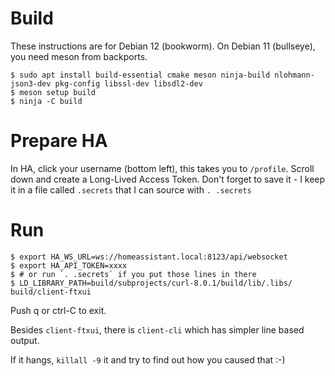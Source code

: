 # Build

These instructions are for Debian 12 (bookworm).
On Debian 11 (bullseye), you need meson from backports.

```
$ sudo apt install build-essential cmake meson ninja-build nlohmann-json3-dev pkg-config libssl-dev libsdl2-dev
$ meson setup build
$ ninja -C build
```

# Prepare HA

In HA, click your username (bottom left), this takes you to `/profile`.
Scroll down and create a Long-Lived Access Token.
Don't forget to save it - I keep it in a file called `.secrets` that I can source with `. .secrets`

# Run

```
$ export HA_WS_URL=ws://homeassistant.local:8123/api/websocket
$ export HA_API_TOKEN=xxxx
$ # or run `. .secrets` if you put those lines in there
$ LD_LIBRARY_PATH=build/subprojects/curl-8.0.1/build/lib/.libs/ build/client-ftxui
```

Push q or ctrl-C to exit.

Besides `client-ftxui`, there is `client-cli` which has simpler line based output.

If it hangs, `killall -9` it and try to find out how you caused that :-)
